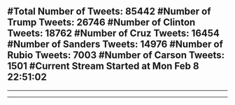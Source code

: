 #Total Number of Tweets: 85442 
#Number of Trump Tweets: 26746
#Number of Clinton Tweets: 18762
#Number of Cruz Tweets: 16454
#Number of Sanders Tweets: 14976
#Number of Rubio Tweets: 7003
#Number of Carson Tweets: 1501
#Current Stream Started at Mon Feb  8 22:51:02
---
---
---
